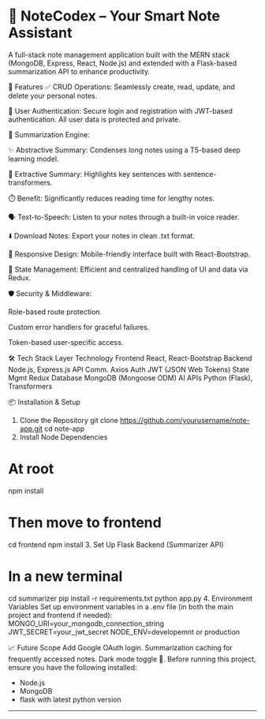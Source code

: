 # 📝 NoteCodex – Your Smart Note Assistant
A full-stack note management application built with the MERN stack (MongoDB, Express, React, Node.js) and extended with a Flask-based summarization API to enhance productivity.

🚀 Features
✅ CRUD Operations: Seamlessly create, read, update, and delete your personal notes.

🔐 User Authentication: Secure login and registration with JWT-based authentication. All user data is protected and private.

🧠 Summarization Engine:

✨ Abstractive Summary: Condenses long notes using a T5-based deep learning model.

📌 Extractive Summary: Highlights key sentences with sentence-transformers.

⏱️ Benefit: Significantly reduces reading time for lengthy notes.

🗣️ Text-to-Speech: Listen to your notes through a built-in voice reader.

⬇️ Download Notes: Export your notes in clean .txt format.

📱 Responsive Design: Mobile-friendly interface built with React-Bootstrap.

🔄 State Management: Efficient and centralized handling of UI and data via Redux.

🛡️ Security & Middleware:

Role-based route protection.

Custom error handlers for graceful failures.

Token-based user-specific access.

🛠️ Tech Stack
Layer	Technology
Frontend	React, React-Bootstrap
Backend	Node.js, Express.js
API Comm.	Axios
Auth	JWT (JSON Web Tokens)
State Mgmt	Redux
Database	MongoDB (Mongoose ODM)
AI APIs	Python (Flask), Transformers

📦 Installation & Setup
1. Clone the Repository
git clone https://github.com/yourusername/note-app.git
cd note-app
2. Install Node Dependencies
# At root
npm install

# Then move to frontend
cd frontend
npm install
3. Set Up Flask Backend (Summarizer API)
# In a new terminal
cd summarizer
pip install -r requirements.txt
python app.py
4. Environment Variables
Set up environment variables in a .env file (in both the main project and frontend if needed):
   MONGO_URI=your_mongodb_connection_string
   JWT_SECRET=your_jwt_secret
   NODE_ENV=developemnt or production


📈 Future Scope
Add Google OAuth login.
Summarization caching for frequently accessed notes.
Dark mode toggle 🌙.
Before running this project, ensure you have the following installed:  
- Node.js  
- MongoDB
- flask with latest python version

---
